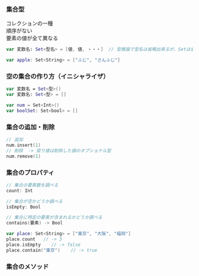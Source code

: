 ### 集合型
コレクションの一種<br>
順序がない<br>
要素の値が全て異なる
``` swift
var 変数名: Set<型名> = [値, 値, ・・・]  // 型推論で型名は省略出来るが、Setは省略できない

var apple: Set<String> = ["ふじ", "さんふじ"]
```

### 空の集合の作り方（イニシャライザ）
``` swift
var 変数名 = Set<型>()
var 変数名: Set<型> = []

var num = Set<Int>()
var boolSet: Set<bool> = []
```

### 集合の追加・削除
``` swift
// 追加
num.insert(1)
// 削除  -> 戻り値は削除した値のオプショナル型
num.remove(1)
```

### 集合のプロパティ
``` swift
// 集合の要素数を調べる
count: Int

// 集合が空かどうか調べる
isEmpty: Bool

// 集合に特定の要素が含まれるかどうか調べる
contains(要素) -> Bool

var place: Set<String> = ["東京", "大阪", "福岡"]
place.count   // -> 3
place.isEmpty    // -> false
place.contain("東京")    // -> true
```

### 集合のメソッド
